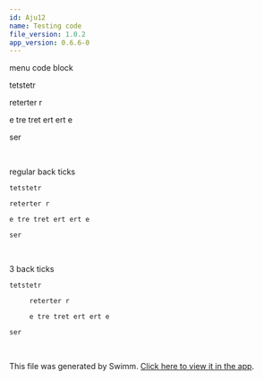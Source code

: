 ```yaml
---
id: Aju12
name: Testing code
file_version: 1.0.2
app_version: 0.6.6-0
---
```


menu code block

tetstetr

reterter r

e tre tret ert ert e

ser

<br/>

regular back ticks

`tetstetr`

`reterter r`

`e tre tret ert ert e`

`ser`

<br/>

3 back ticks

```
tetstetr

     reterter r

     e tre tret ert ert e

ser
```

<br/>

This file was generated by Swimm. [Click here to view it in the app](http://localhost:5001/repos/Z2l0aHViJTNBJTNBc3ItZXh0ZW5zaW9uJTNBJTNBZG91ZWs=/docs/Aju12).